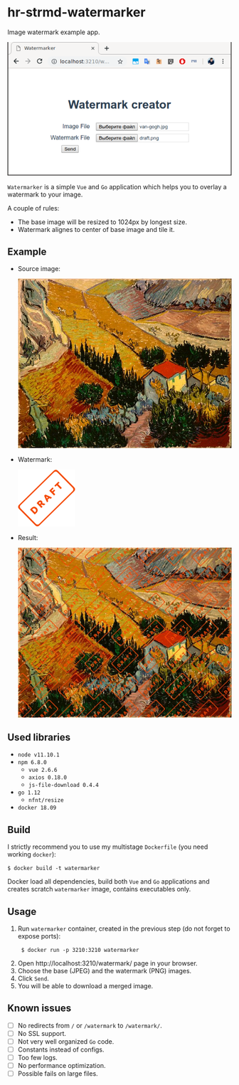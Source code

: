 # hr-strmd-watermarker

Image watermark example app.

![Watermarker interface](docs/img/screenshot.png)

`Watermarker` is a simple `Vue` and `Go` application which helps you to overlay a watermark to your image.

A couple of rules:

- The base image will be resized to 1024px by longest size.
- Watermark alignes to center of base image and tile it.

## Example

- Source image:

    ![Van Gogh](docs/img/van-gogh.jpg)

- Watermark:

    ![Draft watermark](docs/img/draft.png)

- Result:

    ![Watermarked Van Gogh](docs/img/result.jpg)


## Used libraries

- `node v11.10.1`
- `npm 6.8.0`
  - `vue 2.6.6`
  - `axios 0.18.0`
  - `js-file-download 0.4.4`
- `go 1.12`
  - `nfnt/resize`
- `docker 18.09`


## Build

I strictly recommend you to use my multistage `Dockerfile` (you need working `docker`):

```shell
$ docker build -t watermarker
```

Docker load all dependencies, build both `Vue` and `Go` applications and creates scratch `watermarker` image, contains executables only.

## Usage

1. Run `watermarker` container, created in the previous step (do not forget to expose ports):
   ```shell
    $ docker run -p 3210:3210 watermarker
    ```
1. Open http://localhost:3210/watermark/ page in your browser.
1. Choose the base (JPEG) and the watermark (PNG) images.
1. Click `Send`.
1. You will be able to download a merged image.


## Known issues

- [ ] No redirects from `/` or `/watermark` to `/watermark/`.
- [ ] No SSL support.
- [ ] Not very well organized `Go` code.
- [ ] Constants instead of configs.
- [ ] Too few logs.
- [ ] No performance optimization.
- [ ] Possible fails on large files.